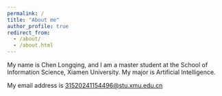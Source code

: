 ```yaml
---
permalink: /
title: "About me"
author_profile: true
redirect_from: 
  - /about/
  - /about.html
---
```


My name is Chen Longqing, and I am a master student at the School of Information Science, Xiamen University. My major is Artificial Intelligence.

My email address is 31520241154496@stu.xmu.edu.cn
